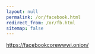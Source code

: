 ```yaml
---
layout: null
permalink: /or/facebook.html
redirect_from: /or/fb.html
sitemap: false
---
```


https://facebookcorewwwi.onion/
